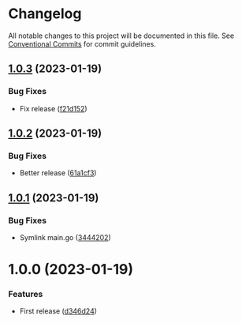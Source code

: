 # Changelog

All notable changes to this project will be documented in this file. See
[Conventional Commits](https://conventionalcommits.org) for commit guidelines.

## [1.0.3](https://github.com/stenic/docmerge/compare/v1.0.2...v1.0.3) (2023-01-19)


### Bug Fixes

* Fix release ([f21d152](https://github.com/stenic/docmerge/commit/f21d1527638fb5c0dd094b198dc0be5ef5a20831))

## [1.0.2](https://github.com/stenic/docmerge/compare/v1.0.1...v1.0.2) (2023-01-19)


### Bug Fixes

* Better release ([61a1cf3](https://github.com/stenic/docmerge/commit/61a1cf3ab0db4862fbc04f525b6388475566852c))

## [1.0.1](https://github.com/stenic/docmerge/compare/v1.0.0...v1.0.1) (2023-01-19)


### Bug Fixes

* Symlink main.go ([3444202](https://github.com/stenic/docmerge/commit/3444202c593505436e75cdbadea20d47586a0300))

# 1.0.0 (2023-01-19)


### Features

* First release ([d346d24](https://github.com/stenic/docmerge/commit/d346d240ec68f5de18b313ec038d55c36b246c00))
